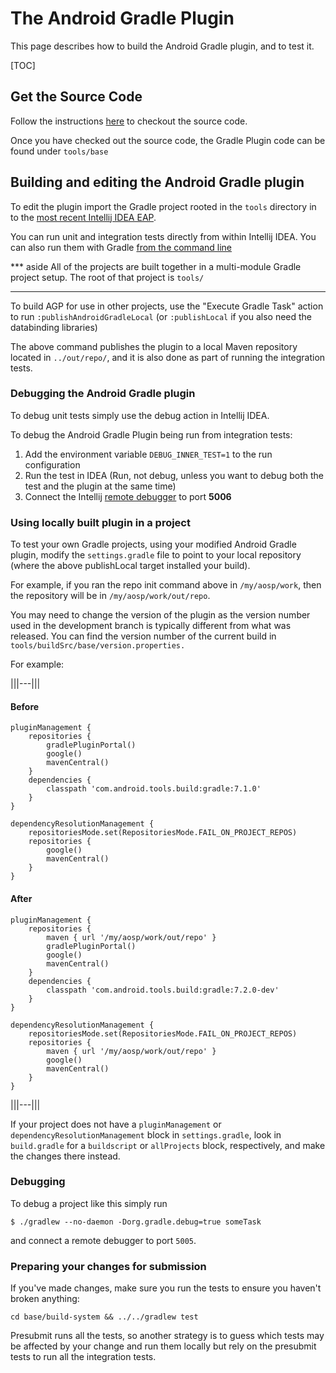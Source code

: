 The Android Gradle Plugin
=========================

This page describes how to build the Android Gradle plugin, and to test it.

[TOC]

## Get the Source Code

Follow the instructions [here](../source.md) to checkout the source code.

Once you have checked out the source code, the Gradle Plugin code can be found
under `tools/base`

## Building and editing the Android Gradle plugin

To edit the plugin import the Gradle project rooted in the `tools` directory in
to the
[most recent Intellij IDEA EAP](https://www.jetbrains.com/toolbox-app/).

You can run unit and integration tests directly from within Intellij IDEA.
You can also run them with Gradle
[from the command line](from-the-command-line.md)

*** aside
All of the projects are built together in a multi-module Gradle project setup.
The root of that project is `tools/`
***

To build AGP for use in other projects, use the "Execute Gradle Task" action to
run `:publishAndroidGradleLocal` (or `:publishLocal` if you also need the
databinding libraries)

The above command publishes the plugin to a local Maven repository located in
`../out/repo/`, and it is also done as part of running the integration tests.

### Debugging the Android Gradle plugin

To debug unit tests simply use the debug action in Intellij IDEA.

To debug the Android Gradle Plugin being
run from integration tests:

1. Add the environment variable `DEBUG_INNER_TEST=1`
   to the run configuration
2. Run the test in IDEA (Run, not debug, unless you want to debug both
   the test and the plugin at the same time)
3. Connect the Intellij
   [remote debugger](https://www.jetbrains.com/help/idea/tutorial-remote-debug.html#Tutorial__Remote_debug-5-chapter)
   to port **5006**

### Using locally built plugin in a project

To test your own Gradle projects, using your modified Android Gradle plugin,
modify the `settings.gradle` file to point to your local repository
(where the above publishLocal target installed your build).

For example, if you ran the repo init command above in `/my/aosp/work`, then
the repository will be in `/my/aosp/work/out/repo`.

You may need to change the version of the plugin as the version number used in
the development branch is typically different from what was released.  You can
find the version number of the current build in
`tools/buildSrc/base/version.properties.`

For example:

|||---|||
#### Before
```
pluginManagement {
    repositories {
        gradlePluginPortal()
        google()
        mavenCentral()
    }
    dependencies {
        classpath 'com.android.tools.build:gradle:7.1.0'
    }
}

dependencyResolutionManagement {
    repositoriesMode.set(RepositoriesMode.FAIL_ON_PROJECT_REPOS)
    repositories {
        google()
        mavenCentral()
    }
}
```

#### After

```
pluginManagement {
    repositories {
        maven { url '/my/aosp/work/out/repo' }
        gradlePluginPortal()
        google()
        mavenCentral()
    }
    dependencies {
        classpath 'com.android.tools.build:gradle:7.2.0-dev'
    }
}

dependencyResolutionManagement {
    repositoriesMode.set(RepositoriesMode.FAIL_ON_PROJECT_REPOS)
    repositories {
        maven { url '/my/aosp/work/out/repo' }
        google()
        mavenCentral()
    }
}
```
|||---|||

If your project does not have a `pluginManagement` or `dependencyResolutionManagement`
block in `settings.gradle`, look in `build.gradle` for a `buildscript` or `allProjects` block,
respectively, and make the changes there instead.

### Debugging

To debug a project like this simply run

```
$ ./gradlew --no-daemon -Dorg.gradle.debug=true someTask
```
and connect a remote debugger to port `5005`.

### Preparing your changes for submission

If you've made changes, make sure you run the tests to ensure you haven't broken anything:

```
cd base/build-system && ../../gradlew test
```

Presubmit runs all the tests, so another strategy is to guess which tests may
be affected by your change and run them locally but rely on the presubmit tests
to run all the integration tests.

